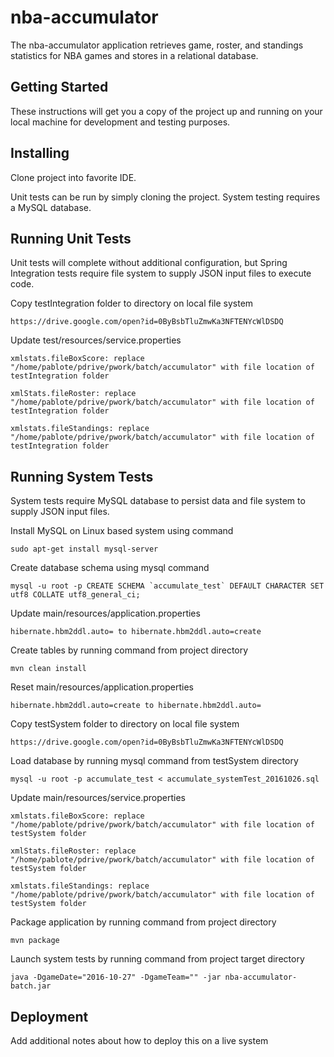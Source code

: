 # nba-accumulator

The nba-accumulator application retrieves game, roster, and standings statistics for NBA games and stores in a relational database.

## Getting Started

These instructions will get you a copy of the project up and running on your local machine for development and testing purposes.

## Installing

Clone project into favorite IDE.

Unit tests can be run by simply cloning the project.  System testing requires a MySQL database.

## Running Unit Tests

Unit tests will complete without additional configuration, but Spring Integration tests require file system to supply JSON input files to execute code.

Copy testIntegration folder to directory on local file system

    https://drive.google.com/open?id=0ByBsbTluZmwKa3NFTENYcWlDSDQ

Update test/resources/service.properties

    xmlstats.fileBoxScore: replace "/home/pablote/pdrive/pwork/batch/accumulator" with file location of testIntegration folder
    
    xmlStats.fileRoster: replace "/home/pablote/pdrive/pwork/batch/accumulator" with file location of testIntegration folder
    
    xmlstats.fileStandings: replace "/home/pablote/pdrive/pwork/batch/accumulator" with file location of testIntegration folder

## Running System Tests

System tests require MySQL database to persist data and file system to supply JSON input files.

Install MySQL on Linux based system using command

    sudo apt-get install mysql-server

Create database schema using mysql command

    mysql -u root -p CREATE SCHEMA `accumulate_test` DEFAULT CHARACTER SET utf8 COLLATE utf8_general_ci;

Update main/resources/application.properties

    hibernate.hbm2ddl.auto= to hibernate.hbm2ddl.auto=create
    
Create tables by running command from project directory

    mvn clean install
 
Reset main/resources/application.properties

    hibernate.hbm2ddl.auto=create to hibernate.hbm2ddl.auto=

Copy testSystem folder to directory on local file system

    https://drive.google.com/open?id=0ByBsbTluZmwKa3NFTENYcWlDSDQ

Load database by running mysql command from testSystem directory

    mysql -u root -p accumulate_test < accumulate_systemTest_20161026.sql

Update main/resources/service.properties

    xmlstats.fileBoxScore: replace "/home/pablote/pdrive/pwork/batch/accumulator" with file location of testSystem folder
    
    xmlStats.fileRoster: replace "/home/pablote/pdrive/pwork/batch/accumulator" with file location of testSystem folder
    
    xmlstats.fileStandings: replace "/home/pablote/pdrive/pwork/batch/accumulator" with file location of testSystem folder
    
Package application by running command from project directory

    mvn package
    
Launch system tests by running command from project target directory
    
    java -DgameDate="2016-10-27" -DgameTeam="" -jar nba-accumulator-batch.jar
    
## Deployment

Add additional notes about how to deploy this on a live system
